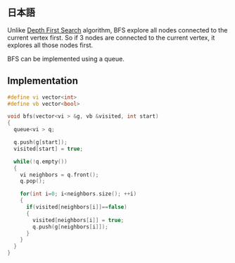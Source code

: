 
## 日本語
Unlike [Depth First Search](en-algorithm-graph-dfs) algorithm, BFS explore all nodes connected to the current 
vertex first. So if 3 nodes are connected to the current vertex, it explores all those nodes first.

BFS can be implemented using a queue.

<div class="divider"></div>

## Implementation

```cpp
#define vi vector<int>
#define vb vector<bool>

void bfs(vector<vi > &g, vb &visited, int start) 
{
  queue<vi > q;

  q.push(g[start]);
  visited[start] = true;

  while(!q.empty()) 
  {
    vi neighbors = q.front();
    q.pop();

    for(int i=0; i<neighbors.size(); ++i) 
    {
      if(visited[neighbors[i]]==false)  
      {
        visited[neighbors[i]] = true;
        q.push(g[neighbors[i]]);
      }
    }
  }
}
```
